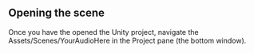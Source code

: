 ## Opening the scene
Once you have the opened the Unity project, navigate the Assets/Scenes/YourAudioHere in the Project pane (the bottom window).

